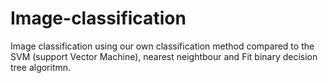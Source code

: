 # Image-classification

Image classification using our own classification method compared to the SVM (support Vector Machine), nearest neightbour and Fit binary decision tree algoritmn. 

